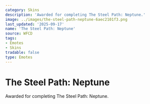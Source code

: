 ```yaml
---
category: Skins
description: 'Awarded for completing The Steel Path: Neptune.'
image: ../images/the-steel-path-neptune-6aec2101f3.png
last_updated: '2025-09-17'
name: 'The Steel Path: Neptune'
source: WFCD
tags:
- Emotes
- Skins
tradable: false
type: Emotes
---
```


# The Steel Path: Neptune

Awarded for completing The Steel Path: Neptune.

